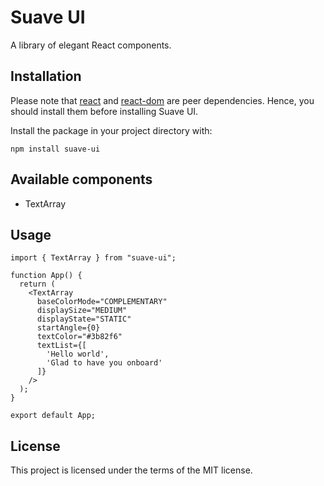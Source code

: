# Suave UI

A library of elegant React components.

## Installation

Please note that [react](https://www.npmjs.com/package/react) and [react-dom](https://www.npmjs.com/package/react-dom) are peer dependencies. Hence, you should install them before installing Suave UI.

Install the package in your project directory with:
```
npm install suave-ui
```

## Available components

- TextArray

## Usage

```
import { TextArray } from "suave-ui";

function App() {
  return (
    <TextArray
      baseColorMode="COMPLEMENTARY"
      displaySize="MEDIUM"
      displayState="STATIC"
      startAngle={0}
      textColor="#3b82f6"
      textList={[
        'Hello world',
        'Glad to have you onboard'
      ]}
    />
  );
}

export default App;
```

## License

This project is licensed under the terms of the MIT license.
